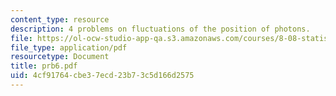 ```yaml
---
content_type: resource
description: 4 problems on fluctuations of the position of photons.
file: https://ol-ocw-studio-app-qa.s3.amazonaws.com/courses/8-08-statistical-physics-ii-spring-2005/4cf91764cbe37ecd23b73c5d166d2575_prb6.pdf
file_type: application/pdf
resourcetype: Document
title: prb6.pdf
uid: 4cf91764-cbe3-7ecd-23b7-3c5d166d2575
---
```

